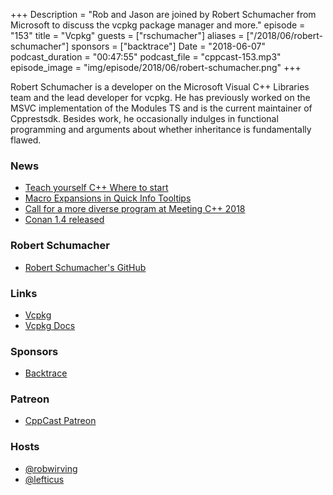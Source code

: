 +++
Description = "Rob and Jason are joined by Robert Schumacher from Microsoft to discuss the vcpkg package manager and more."
episode = "153"
title = "Vcpkg"
guests = ["rschumacher"]
aliases = ["/2018/06/robert-schumacher"]
sponsors = ["backtrace"]
Date = "2018-06-07"
podcast_duration = "00:47:55"
podcast_file = "cppcast-153.mp3"
episode_image = "img/episode/2018/06/robert-schumacher.png"
+++

Robert Schumacher is a developer on the Microsoft Visual C++ Libraries team and the lead developer for vcpkg. He has previously worked on the MSVC implementation of the Modules TS and is the current maintainer of Cpprestsdk. Besides work, he occasionally indulges in functional programming and arguments about whether inheritance is fundamentally flawed.

### News ###

 - [Teach yourself C++ Where to start](https://medium.com/@dmitryrastorguev/teach-yourself-c-where-to-start-ce496538c608)
 - [Macro Expansions in Quick Info Tooltips](https://blogs.msdn.microsoft.com/vcblog/2018/05/07/macro-expansions-in-quick-info-tooltips/)
 - [Call for a more diverse program at Meeting C++ 2018](https://meetingcpp.com/meetingcpp/news/items/Call-for-a-more-diverse-program-at-Meeting-Cpp-2018-.html)
 - [Conan 1.4 released](https://blog.conan.io/2018/05/30/New-conan-release-1-4.html)
 
### Robert Schumacher ###

 - [Robert Schumacher's GitHub](https://github.com/ras0219-msft)

### Links ###

 - [Vcpkg](https://github.com/Microsoft/vcpkg)
 - [Vcpkg Docs](https://vcpkg.readthedocs.io/en/latest/)

### Sponsors ###

- [Backtrace](https://www.backtrace.io/cppcast)

### Patreon ###

- [CppCast Patreon](https://www.patreon.com/CppCast)

### Hosts ###

- [@robwirving](https://twitter.com/robwirving)
- [@lefticus](https://twitter.com/lefticus)

